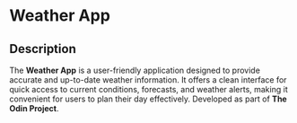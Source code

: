 # Weather App

## Description
The **Weather App** is a user-friendly application designed to provide accurate and up-to-date weather information. It offers a clean interface for quick access to current conditions, forecasts, and weather alerts, making it convenient for users to plan their day effectively. Developed as part of **The Odin Project**.






